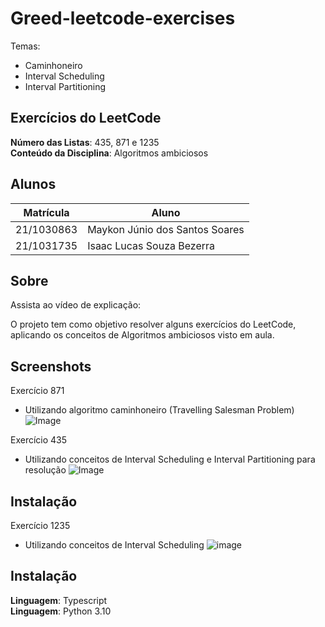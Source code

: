 # Greed-leetcode-exercises

Temas:

-  Caminhoneiro
-  Interval Scheduling
-  Interval Partitioning


## Exercícios do LeetCode

**Número das Listas**: 435, 871 e 1235 <br>
**Conteúdo da Disciplina**: Algoritmos ambiciosos<br>

## Alunos

| Matrícula  | Aluno                          |
| ---------- | ------------------------------ |
| 21/1030863 | Maykon Júnio dos Santos Soares |
| 21/1031735 | Isaac Lucas Souza Bezerra      |

## Sobre

Assista ao vídeo de explicação: 

O projeto tem como objetivo resolver alguns exercícios do LeetCode, aplicando os conceitos de Algoritmos ambiciosos visto em aula.

## Screenshots
Exercício 871
-  Utilizando algoritmo caminhoneiro (Travelling Salesman Problem)
![Image](https://github.com/user-attachments/assets/5edb654b-6136-4c13-ad7f-d76f9873ae4f)


Exercício 435
- Utilizando conceitos de Interval Scheduling e Interval Partitioning para resolução
![Image](https://github.com/user-attachments/assets/291d3eee-2e66-49b8-9c74-ac6738ee1054)
## Instalação

Exercício 1235
- Utilizando conceitos de Interval Scheduling
![image](https://github.com/user-attachments/assets/51a392e8-5189-4e1c-a67b-b572994863b5)

## Instalação

**Linguagem**: Typescript<br>
**Linguagem**: Python 3.10<br>
